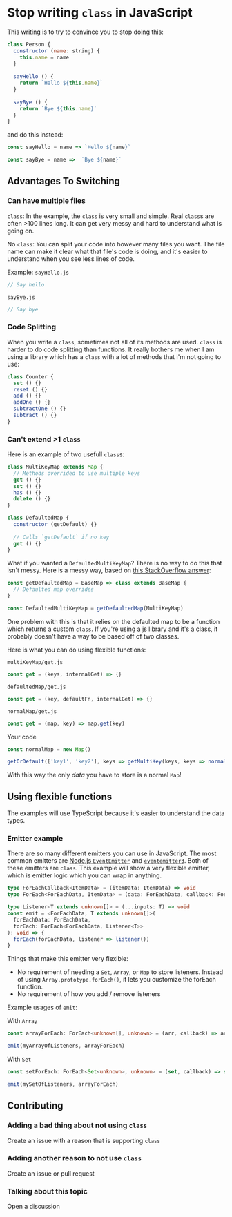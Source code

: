 # Stop writing `class` in JavaScript
This writing is to try to convince you to stop doing this:
```js
class Person {
  constructor (name: string) {
    this.name = name  
  }
  
  sayHello () {
    return `Hello ${this.name}`
  }
  
  sayBye () {
    return `Bye ${this.name}`
  }
}
```
and do this instead:
```js
const sayHello = name => `Hello ${name}`

const sayBye = name =>  `Bye ${name}`
```

## Advantages To Switching
### Can have multiple files
`class`: In the example, the `class` is very small and simple. Real `class`s are often >100 lines long. It can get very messy and hard to understand what is going on.

No `class`: You can split your code into however many files you want. The file name can make it clear what that file's code is doing, and it's easier to understand when you see less lines of code.

Example:
`sayHello.js`
```js
// Say hello
```

`sayBye.js`
```js
// Say bye
```

### Code Splitting
When you write a `class`, sometimes not all of its methods are used. `class` is harder to do code splitting than functions. It really bothers me when I am using a library which has a `class` with a lot of methods that I'm not going to use:
```js
class Counter {
  set () {}
  reset () {}
  add () {}
  addOne () {}
  subtractOne () {}
  subtract () {}
}
```

### Can't extend >1 `class`
Here is an example of two usefull `class`s:
```js
class MultiKeyMap extends Map {
  // Methods overrided to use multiple keys 
  get () {}
  set () {}
  has () {}
  delete () {}
}
```
```js
class DefaultedMap {
  constructor (getDefault) {}
  
  // Calls `getDefault` if no key
  get () {}
}
```
What if you wanted a `DefaultedMultiKeyMap`? There is no way to do this that isn't messy. Here is a messy way, based on [this StackOverflow answer](https://stackoverflow.com/a/62778691/11145447):
```js
const getDefaultedMap = BaseMap => class extends BaseMap {
  // Defaulted map overrides
}

const DefaultedMultiKeyMap = getDefaultedMap(MultiKeyMap)
```
One problem with this is that it relies on the defaulted map to be a function which returns a custom `class`. If you're using a js library and it's a class, it probably doesn't have a way to be based off of two classes.

Here is what you can do using flexible functions:

`multiKeyMap/get.js`
```js
const get = (keys, internalGet) => {}
```
`defaultedMap/get.js`
```js
const get = (key, defaultFn, internalGet) => {}
```
`normalMap/get.js`
```js
const get = (map, key) => map.get(key)
```
Your code
```js
const normalMap = new Map()

getOrDefault(['key1', 'key2'], keys => getMultiKey(keys, keys => normalMapGet(normalMap, keys)))
```
With this way the only *data* you have to store is a normal `Map`!

## Using flexible functions
The examples will use TypeScript because it's easier to understand the data types.

### Emitter example
There are so many different emitters you can use in JavaScript. The most common emitters are [Node.js `EventEmitter`](https://nodejs.dev/learn/the-nodejs-event-emitter) and [`eventemitter3`](https://www.npmjs.com/package/eventemitter3). Both of these emitters are `class`. This example will show a very flexible emitter, which is emitter logic which you can wrap in anything.
```ts
type ForEachCallback<ItemData> = (itemData: ItemData) => void
type ForEach<ForEachData, ItemData> = (data: ForEachData, callback: ForEachCallback<ItemData>) => void

type Listener<T extends unknown[]> = (...inputs: T) => void
const emit = <ForEachData, T extends unknown[]>(
  forEachData: ForEachData, 
  forEach: ForEach<ForEachData, Listener<T>>
): void => {
  forEach(forEachData, listener => listener())
}
```
Things that make this emitter very flexible:
- No requirement of needing a `Set`, `Array`, or `Map` to store listeners. Instead of using `Array.prototype.forEach()`, it lets you customize the forEach function.
- No requirement of how you add / remove listeners

Example usages of `emit`:

With `Array`
```ts
const arrayForEach: ForEach<unknown[], unknown> = (arr, callback) => arr.forEach(callback)

emit(myArrayOfListeners, arrayForEach)
```

With `Set`
```ts
const setForEach: ForEach<Set<unknown>, unknown> = (set, callback) => set.forEach(callback)

emit(mySetOfListeners, arrayForEach)
```

## Contributing
### Adding a bad thing about not using `class`
Create an issue with a reason that is supporting `class`

### Adding another reason to not use `class`
Create an issue or pull request

### Talking about this topic
Open a discussion
